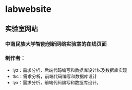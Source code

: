 # labwebsite
## 实验室网站
### 中南民族大学智能创新网络实验室的在线页面
### 制作者：
- lyz：需求分析，后端代码编写和数据库设计以及数据库实现
- tkc：需求分析，前端代码编写和数据库设计
- lyx：需求分析，前端代码编写和数据库设计。
